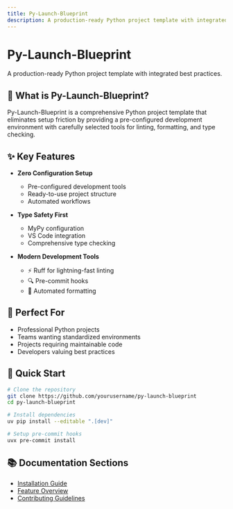 ```yaml
---
title: Py-Launch-Blueprint
description: A production-ready Python project template with integrated best practices
---
```


# Py-Launch-Blueprint

A production-ready Python project template with integrated best practices.

## 🚀 What is Py-Launch-Blueprint?

Py-Launch-Blueprint is a comprehensive Python project template that eliminates setup friction by providing a pre-configured development environment with carefully selected tools for linting, formatting, and type checking.

## ✨ Key Features

- **Zero Configuration Setup**

  - Pre-configured development tools
  - Ready-to-use project structure
  - Automated workflows

- **Type Safety First**

  - MyPy configuration
  - VS Code integration
  - Comprehensive type checking

- **Modern Development Tools**
  - ⚡ Ruff for lightning-fast linting
  - 🔍 Pre-commit hooks
  - 📝 Automated formatting

## 🎯 Perfect For

- Professional Python projects
- Teams wanting standardized environments
- Projects requiring maintainable code
- Developers valuing best practices

## 🚦 Quick Start

```bash
# Clone the repository
git clone https://github.com/yourusername/py-launch-blueprint
cd py-launch-blueprint

# Install dependencies
uv pip install --editable ".[dev]"

# Setup pre-commit hooks
uvx pre-commit install
```

## 📚 Documentation Sections

- [Installation Guide](getting-started/installation.md)
- [Feature Overview](features/overview.md)
- [Contributing Guidelines](contributing/guidelines.md)
